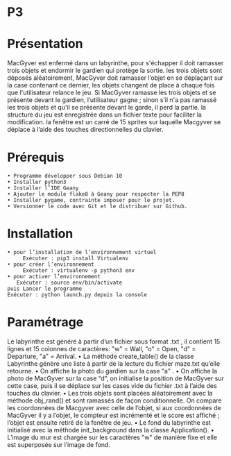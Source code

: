 # P3

# Présentation
  MacGyver est enfermé dans un labyrinthe, pour s'échapper il doit ramasser trois objets et endormir le gardien qui protège la sortie.
les trois objets sont déposés aléatoirement, MacGyver doit ramasser l’objet en se déplaçant sur la case contenant ce dernier, les objets changent de place à chaque fois que l'utilisateur relance le jeu.
Si MacGyver ramasse les trois objets et se présente devant le gardien, l’utilisateur gagne ; sinon s’il n'a pas ramassé les trois objets et qu'il se présente devant le garde, il perd la partie.
la structure  du jeu est enregistrée dans un fichier texte  pour faciliter la modification.
la fenêtre est un carré de 15 sprites sur laquelle Macgyver se déplace à l’aide des touches directionnelles du clavier.

# Prérequis
    • Programme développer sous Debian 10 
    • Installer python3
    • Installer l’IDE Geany 
    • Ajouter le module flake8 à Geany pour respecter la PEP8 
    • Installer pygame, contrainte imposer pour le projet.
    • Versionner le code avec Git et le distribuer sur Github.

# Installation
    • pour l’installation de l’environnement virtuel 
		 Exécuter : pip3 install Virtualenv
    • pour créer l’environnement 
		 Exécuter : virtualenv -p python3 env 
    • pour activer l’environnement  
	   Exécuter : source env/bin/activate 
    puis Lancer le programme
    Exécuter : python launch.py depuis la console

# Paramétrage
Le labyrinthe est généré à partir d’un fichier sous format .txt , il contient 15 lignes et 15 colonnes de caractères: "w" = Wall,  "o" = Open,  "d" = Departure,  "a" = Arrival.
    • La méthode create_table() de la classe Labyrinthe génère une liste à partir de la lecture du fichier maze.txt  qu’elle retourne.
    •  On affiche la photo du gardien sur la case "a" .
    •  On affiche la photo de MacGyver sur la case “d”, on initialise la position de MacGyver sur cette case, puis il se déplace sur les cases vide du fichier .txt à l’aide des touches du clavier. 
    • Les trois objets sont placées aléatoirement avec la méthode obj_rand() et  sont ramassés de façon conditionnelle. On compare les coordonnées de Macgyver avec celle de l’objet, si aux coordonnées de MacGyver il y a l’objet, le compteur est incrémenté et le score est affiché ; l’objet est ensuite retiré de la fenêtre de jeu.
    • Le fond du labyrinthe est initialisé avec la méthode init_background dans la classe Application().
    • L’image du mur est chargée sur les caractères "w" de manière fixe et elle est superposée sur l’image de fond. 

